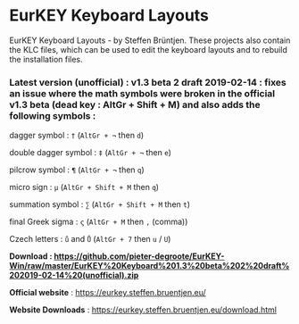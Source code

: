 # EurKEY Keyboard Layouts
EurKEY Keyboard Layouts - by Steffen Brüntjen. These projects also contain the KLC files, which can be used to edit the keyboard layouts and to rebuild the installation files.

### Latest version (unofficial) :  v1.3 beta 2 draft 2019-02-14 :  fixes an issue where the math symbols were broken in the official v1.3 beta (dead key : AltGr + Shift + M) and also adds the following symbols :

dagger symbol :  `†` (`AltGr + ¬` then `d`)

double dagger symbol :  `‡` (`AltGr + ¬` then `e`)

pilcrow symbol :  `¶` (`AltGr + ¬` then `q`)

micro sign :  `µ` (`AltGr + Shift + M` then `q`)

summation symbol :  `∑` (`AltGr + Shift + M` then `t`)

final Greek sigma :  `ς` (`AltGr + M` then `,` (comma))

Czech letters :  `ů` and `Ů` (`AltGr + 7` then `u` / `U`)


**Download :  https://github.com/pieter-degroote/EurKEY-Win/raw/master/EurKEY%20Keyboard%201.3%20beta%202%20draft%202019-02-14%20(unofficial).zip**



**Official website** : https://eurkey.steffen.bruentjen.eu/

**Website Downloads** : https://eurkey.steffen.bruentjen.eu/download.html

